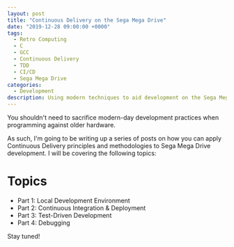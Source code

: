 ```yaml
---
layout: post
title: "Continuous Delivery on the Sega Mega Drive"
date: "2019-12-28 09:00:00 +0000"
tags:
  - Retro Computing
  - C
  - GCC
  - Continuous Delivery
  - TDD
  - CI/CD
  - Sega Mega Drive
categories:
  - Development
description: Using modern techniques to aid development on the Sega Mega Drive
---
```


You shouldn't need to sacrifice modern-day development practices when programming against older hardware.

As such, I'm going to be writing up a series of posts on how you can apply Continuous Delivery principles and methodologies to Sega Mega Drive development. I will be covering the following topics:

# Topics

- Part 1: Local Development Environment
- Part 2: Continuous Integration & Deployment
- Part 3: Test-Driven Development
- Part 4: Debugging

Stay tuned!
